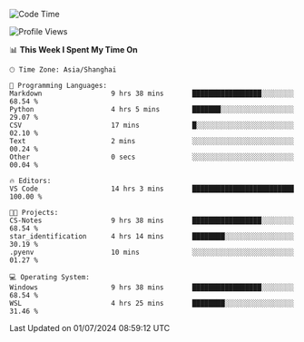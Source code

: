 <!--START_SECTION:waka-->
![Code Time](http://img.shields.io/badge/Code%20Time-1%2C817%20hrs%2021%20mins-blue)

![Profile Views](http://img.shields.io/badge/Profile%20Views-8-blue)

📊 **This Week I Spent My Time On** 

```text
🕑︎ Time Zone: Asia/Shanghai

💬 Programming Languages: 
Markdown                 9 hrs 38 mins       █████████████████░░░░░░░░   68.54 % 
Python                   4 hrs 5 mins        ███████░░░░░░░░░░░░░░░░░░   29.07 % 
CSV                      17 mins             █░░░░░░░░░░░░░░░░░░░░░░░░   02.10 % 
Text                     2 mins              ░░░░░░░░░░░░░░░░░░░░░░░░░   00.24 % 
Other                    0 secs              ░░░░░░░░░░░░░░░░░░░░░░░░░   00.04 % 

🔥 Editors: 
VS Code                  14 hrs 3 mins       █████████████████████████   100.00 % 

🐱‍💻 Projects: 
CS-Notes                 9 hrs 38 mins       █████████████████░░░░░░░░   68.54 % 
star_identification      4 hrs 14 mins       ████████░░░░░░░░░░░░░░░░░   30.19 % 
.pyenv                   10 mins             ░░░░░░░░░░░░░░░░░░░░░░░░░   01.27 % 

💻 Operating System: 
Windows                  9 hrs 38 mins       █████████████████░░░░░░░░   68.54 % 
WSL                      4 hrs 25 mins       ████████░░░░░░░░░░░░░░░░░   31.46 % 
```


 Last Updated on 01/07/2024 08:59:12 UTC
<!--END_SECTION:waka-->